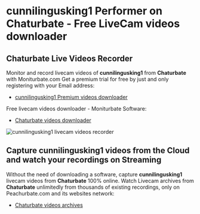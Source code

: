 # cunnilingusking1 Performer on Chaturbate - Free LiveCam videos downloader

## Chaturbate Live Videos Recorder

Monitor and record livecam videos of **cunnilingusking1** from **Chaturbate** with Moniturbate.com
Get a premium trial for free by just and only registering with your Email address:
* [cunnilingusking1 Premium videos downloader](https://moniturbate.com/request-demo-licence-key.html)

Free livecam videos downloader - Moniturbate Software:
* [Chaturbate videos downloader](https://moniturbate.com/moniturbate-download-software.html)

![cunnilingusking1 livecam videos recorder](https://peachurnet.com/templates/moniturbate-software.png)


## Capture cunnilingusking1 videos from the Cloud and watch your recordings on Streaming

Without the need of downloading a software, capture **cunnilingusking1** livecam videos from **Chaturbate** 100% online.
Watch Livecam archives from **Chaturbate** unlimitedly from thousands of existing recordings, only on Peachurbate.com and its websites network:
* [Chaturbate videos archives](https://peachurnet.com/)